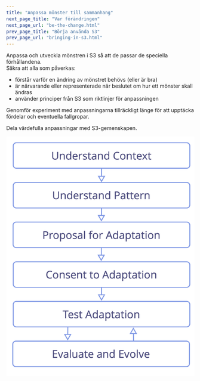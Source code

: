 ```yaml
---
title: "Anpassa mönster till sammanhang"
next_page_title: "Var förändringen"
next_page_url: "be-the-change.html"
prev_page_title: "Börja använda S3"
prev_page_url: "bringing-in-s3.html"
---
```



<div class="card summary"><div class="card-body">Anpassa och utveckla mönstren i S3 så att de passar de speciella förhållandena.
</div></div>
Säkra att alla som påverkas:

- förstår varför en ändring av mönstret behövs (eller är bra)
- är närvarande eller representerade när beslutet om hur ett mönster skall ändras
- använder principer från S3 som riktlinjer för anpassningen

Genomför experiment med anpassningarna tillräckligt länge för att upptäcka fördelar och eventuella fallgropar.

Dela värdefulla anpassningar med S3-gemenskapen.

![Stegen i att anpassa mönster till ett specifikt sammanhang](img/process/adapt-pattern-to-context.png)
